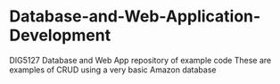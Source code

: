 # Database-and-Web-Application-Development
DIG5127 Database and Web App repository of example code
These are examples of CRUD using a very basic Amazon database
